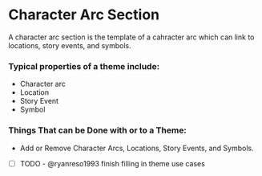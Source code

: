 # Character Arc Section

A character arc section is the template of a cahracter arc which can link to locations, story events, and symbols.  

### Typical properties of a theme include:

- Character arc
- Location
- Story Event
- Symbol

### Things That can be Done with or to a Theme:

- Add or Remove Character Arcs, Locations, Story Events, and Symbols. 
- [ ] TODO - @ryanreso1993 finish filling in theme use cases

